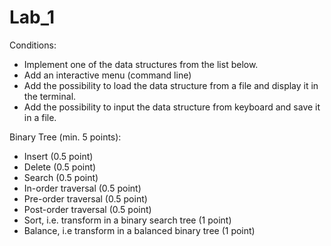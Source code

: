 # Lab_1

Conditions:

- Implement one of the data structures from the list below.
- Add an interactive menu (command line)
- Add the possibility to load the data structure from a file and display it in the terminal.
- Add the possibility to input the data structure from keyboard and save it in a file.

Binary Tree (min. 5 points):
- Insert (0.5 point)
- Delete (0.5 point)
- Search (0.5 point)
- In-order traversal (0.5 point)
- Pre-order traversal (0.5 point)
- Post-order traversal (0.5 point)
- Sort, i.e. transform in a binary search tree (1 point)
- Balance, i.e transform in a balanced binary tree (1 point)
